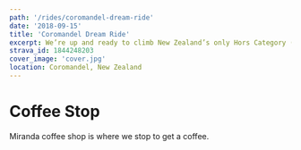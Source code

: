 ```yaml
---
path: '/rides/coromandel-dream-ride'
date: '2018-09-15'
title: 'Coromandel Dream Ride'
excerpt: We’re up and ready to climb New Zealand’s only Hors Category (HC) road. We were, and continue to be surprised that the Ohakune to Turoa climb is NZ’s only HC climb. When you think of all of the other mountain roads there are throughout NZ, it’s a little surprising.
strava_id: 1844248203
cover_image: 'cover.jpg'
location: Coromandel, New Zealand
---
```


# Coffee Stop

<marker-link lat="-37.177709" lng="175.294114">Miranda coffee shop</marker-link> is where we stop to get a coffee.
